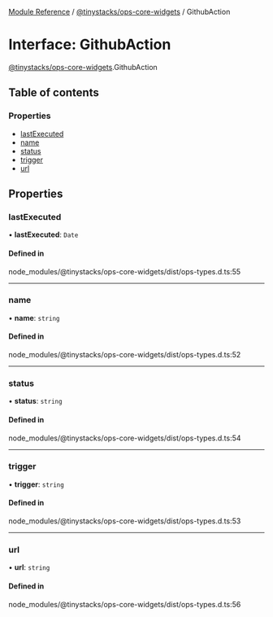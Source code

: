 [Module Reference](../modules.md) / [@tinystacks/ops-core-widgets](../modules/tinystacks_ops_core_widgets.md) / GithubAction

# Interface: GithubAction

[@tinystacks/ops-core-widgets](../modules/tinystacks_ops_core_widgets.md).GithubAction

## Table of contents

### Properties

- [lastExecuted](tinystacks_ops_core_widgets.GithubAction.md#lastexecuted)
- [name](tinystacks_ops_core_widgets.GithubAction.md#name)
- [status](tinystacks_ops_core_widgets.GithubAction.md#status)
- [trigger](tinystacks_ops_core_widgets.GithubAction.md#trigger)
- [url](tinystacks_ops_core_widgets.GithubAction.md#url)

## Properties

### lastExecuted

• **lastExecuted**: `Date`

#### Defined in

node_modules/@tinystacks/ops-core-widgets/dist/ops-types.d.ts:55

___

### name

• **name**: `string`

#### Defined in

node_modules/@tinystacks/ops-core-widgets/dist/ops-types.d.ts:52

___

### status

• **status**: `string`

#### Defined in

node_modules/@tinystacks/ops-core-widgets/dist/ops-types.d.ts:54

___

### trigger

• **trigger**: `string`

#### Defined in

node_modules/@tinystacks/ops-core-widgets/dist/ops-types.d.ts:53

___

### url

• **url**: `string`

#### Defined in

node_modules/@tinystacks/ops-core-widgets/dist/ops-types.d.ts:56
